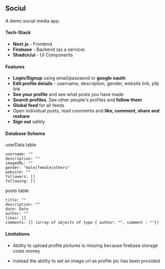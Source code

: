## Sociul

A demo social media app.

#### Tech-Stack
- **Next.js** - Frontend
- **Firebase** - Backend (as a service)
- **Shadcn/ui** - UI Components 

#### Features
- **Login/Signup** using email/password or **google oauth**
- **Edit profile details** - username, description, gender, website link, pfp link
- **See your profile** and see what posts you have made
- **Search profiles**, See other people's profiles and **follow them**
- **Global feed** for all feeds
- Open individual posts, read comments and **like, comment, share and reshare**
- **Sign out** safely

#### Database Schema
userData table
```
username: ""
description: ""
imageURL: ""
gender: "male|female|others"
website: ""
followers: []
following: []
```

posts table
```
title: ""
description: ""
date: Date
author: ""
likes: []
comments: [] (array of objects of type { author: "", comment : ""})
```

#### Limitations

- Ability to upload profile pictures is missing because firebase storage costs money

- instead the ability to set an image url as profile pic has been provided